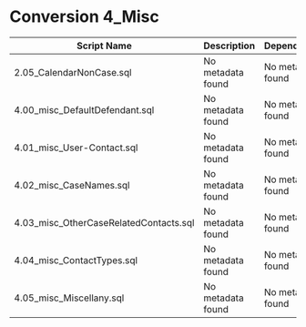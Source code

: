 # Conversion 4_Misc

| Script Name | Description | Dependencies |
|-------------|-------------|-------------|
| 2.05_CalendarNonCase.sql | No metadata found | No metadata found |
| 4.00_misc_DefaultDefendant.sql | No metadata found | No metadata found |
| 4.01_misc_User-Contact.sql | No metadata found | No metadata found |
| 4.02_misc_CaseNames.sql | No metadata found | No metadata found |
| 4.03_misc_OtherCaseRelatedContacts.sql | No metadata found | No metadata found |
| 4.04_misc_ContactTypes.sql | No metadata found | No metadata found |
| 4.05_misc_Miscellany.sql | No metadata found | No metadata found |
